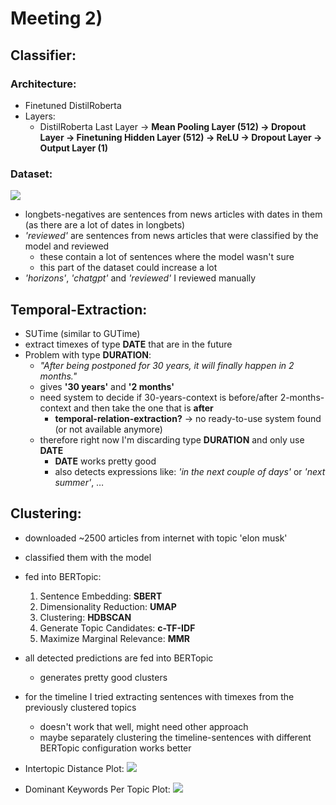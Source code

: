 # Meeting 2)

## Classifier:

### Architecture:
- Finetuned DistilRoberta
- Layers:
  - DistilRoberta Last Layer → **Mean Pooling Layer (512) → Dropout Layer → Finetuning Hidden Layer (512) → ReLU → Dropout Layer →  Output Layer (1)**

### Dataset:
![](/home/regevson/ComputerScience/cs/6_semester/Bachelor/docu/meetings/dataset.png)
- longbets-negatives are sentences from news articles with dates in them (as there are a lot of dates in longbets)
- *'reviewed'* are sentences from news articles that were classified by the model and reviewed
  - these contain a lot of sentences where the model wasn't sure
  - this part of the dataset could increase a lot
- *'horizons'*, *'chatgpt'* and *'reviewed'* I reviewed manually

## Temporal-Extraction:
- SUTime (similar to GUTime)
- extract timexes of type **DATE** that are in the future
- Problem with type **DURATION**:
  - *"After being postponed for 30 years, it will finally happen in 2 months."*
  - gives **'30 years'** and **'2 months'**
  - need system to decide if 30-years-context is before/after 2-months-context and then take the one that is **after**
    - **temporal-relation-extraction?** → no ready-to-use system found (or not available anymore)
  - therefore right now I'm discarding type **DURATION** and only use **DATE**
    - **DATE** works pretty good
    - also detects expressions like: *'in the next couple of days'* or *'next summer'*, …

## Clustering:
- downloaded ~2500 articles from internet with topic 'elon musk'
- classified them with the model
- fed into BERTopic:
  1) Sentence Embedding: **SBERT**
  2) Dimensionality Reduction: **UMAP**
  3) Clustering: **HDBSCAN**
  4) Generate Topic Candidates: **c-TF-IDF**
  5) Maximize Marginal Relevance: **MMR**

- all detected predictions are fed into BERTopic
  - generates pretty good clusters

- for the timeline I tried extracting sentences with timexes from the previously clustered topics
  - doesn't work that well, might need other approach
  - maybe separately clustering the timeline-sentences with different BERTopic configuration works better

- Intertopic Distance Plot:
![](/home/regevson/ComputerScience/cs/6_semester/Bachelor/docu/meetings/topic_distance_plot.png)

- Dominant Keywords Per Topic Plot:
![](/home/regevson/ComputerScience/cs/6_semester/Bachelor/docu/meetings/topic_keywords_plot.png)
